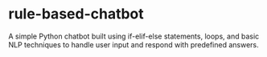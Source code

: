 # rule-based-chatbot
A simple Python chatbot built using if-elif-else statements, loops, and basic NLP techniques to handle user input and respond with predefined answers.
